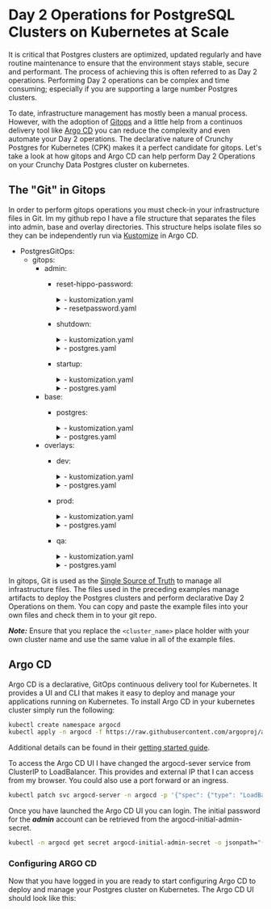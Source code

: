 # Day 2 Operations for PostgreSQL Clusters on Kubernetes at Scale

It is critical that Postgres clusters are optimized, updated regularly and have routine maintenance to ensure that the environment stays stable, secure and performant.  The process of achieving this is often referred to as Day 2 operations.  Performing Day 2 operations can be complex and time consuming; especially if you are supporting a large number Postgres clusters.

To date, infrastructure management has mostly been a manual process.  However, with the adoption of [Gitops](https://about.gitlab.com/topics/gitops/) and a little help from a continuos delivery tool like [Argo CD](https://argo-cd.readthedocs.io/en/stable/) you can reduce the complexity and even automate your Day 2 operations. The declarative nature of Crunchy Postgres for Kubernetes (CPK) makes it a perfect candidate for gitops. Let's take a look at how gitops and Argo CD can help perform Day 2 Operations on your Crunchy Data Postgres cluster on kubernetes.

## The "Git" in Gitops

In order to perform gitops operations you must check-in your infrastructure files in Git.  Im my github repo I have a file structure that separates the files into admin, base and overlay directories. This structure helps isolate files so they can be independently run via [Kustomize](https://kustomize.io/) in Argo CD.

- PostgresGitOps:
  - gitops:
    - admin:
      - reset-hippo-password:
        <details>
          <summary>- kustomization.yaml</summary>

        ``` yaml
        resources:
        - resetpassword.yaml
        ```
        </details>

        <details><summary>- resetpassword.yaml</summary>

        ``` yaml
        apiVersion: v1
        data:
          password: 
        kind: Secret
        metadata:
          name: <cluster_name>-pguser-<cluster_name>
        type: Opaque
        ```

        </details>
      - shutdown:
        <details><summary>- kustomization.yaml</summary>

        ``` yaml
        bases:
          - ../../base/postgres
        
        patchesStrategicMerge:
          - postgres.yaml
        ```
        
        </details>
        <details><summary>- postgres.yaml</summary>
        
        ``` yaml
        apiVersion: postgres-operator.crunchydata.com/v1beta1
        kind: PostgresCluster
        metadata:
          name: <cluster_name>
        spec:
          shutdown: true
        ```
        
        </details>
      - startup:
        <details><summary>- kustomization.yaml</summary>

        ``` yaml
        bases:
          - ../../base/postgres
        
        patchesStrategicMerge:
          - postgres.yaml
        ```
        
        </details>
        <details><summary>- postgres.yaml</summary>

        ``` yaml
        apiVersion: postgres-operator.crunchydata.com/v1beta1
        kind: PostgresCluster
        metadata:
          name: <cluster_name>
        spec:
          shutdown: false
        ```
        
        </details>
    - base:
      - postgres:
        <details><summary>- kustomization.yaml</summary>

        ``` yaml
        resources:
        - postgres.yaml
        ```
        
        </details>
        <details><summary>- postgres.yaml</summary>

        ``` yaml
        apiVersion: postgres-operator.crunchydata.com/v1beta1
        kind: PostgresCluster
        metadata:
          name: <cluster_name>
        spec:
          users:
            - name: <cluster_name>
              databases:
                 - <cluster_name>db
          image: registry.developers.crunchydata.com/crunchydata/crunchy-postgres:ubi8-14.5-1
          postgresVersion: 14
          shutdown: false
          port: 5432
          instances:
            - name: 'pgdb'
              replicas: 1
              resources:
                limits:
                  cpu: 1.0
                  memory: 1Gi
              dataVolumeClaimSpec:
                accessModes:
                - "ReadWriteOnce"
                resources:
                  requests:
                    storage: 1Gi

          backups:
            pgbackrest:
              image: registry.developers.crunchydata.com/crunchydata/crunchy-pgbackrest:ubi8-2.40-1
              repos:
              - name: repo1
                volume:
                  volumeClaimSpec:
                    accessModes:
                    - "ReadWriteOnce"
                    resources:
                      requests:
                        storage: 1Gi

          patroni:
            dynamicConfiguration:
              postgresql:
                parameters:
                  max_parallel_workers: 2
                  max_worker_processes: 2
                  shared_buffers: 256MB
                  work_mem: 5MB
                  archive_timeout: 600
        ```
        
        </details>
    - overlays:
      - dev:
        <details><summary>- kustomization.yaml</summary>

        ``` yaml
        bases:
          - ../../base/postgres
        
        patchesStrategicMerge:
          - postgres.yaml
        ```
        
        </details>
        <details><summary>- postgres.yaml</summary>

        ``` yaml
        apiVersion: postgres-operator.crunchydata.com/v1beta1
        kind: PostgresCluster
        metadata:
          name: <cluster_name>
        spec:
          postgresVersion: 14
        ```
        
        </details>
      - prod:
        <details><summary>- kustomization.yaml</summary>

        ``` yaml
        bases:
          - ../../base/postgres
        
        patchesStrategicMerge:
          - postgres.yaml
        ```
        
        </details>
        <details><summary>- postgres.yaml</summary>

        ``` yaml
        apiVersion: postgres-operator.crunchydata.com/v1beta1
        kind: PostgresCluster
        metadata:
          name: <cluster_name>
        spec:
          postgresVersion: 14
          instances:
            - name: 'pgdb'
              replicas: 2
              resources:
                limits:
                  cpu: 1.0
                  memory: 1Gi
              dataVolumeClaimSpec:
                accessModes:
                - "ReadWriteOnce"
                resources:
                  requests:
                    storage: 5Gi

          backups:
            pgbackrest:
              repos:
              - name: repo1
                schedules:
                  full: "0 1 * * 0"
                  incremental: "0 1 * * 1-6"
                volume:
                  volumeClaimSpec:
                    accessModes:
                    - "ReadWriteOnce"
                    resources:
                      requests:
                        storage: 1Gi

          monitoring:
            pgmonitor:
              exporter:
                image: registry.developers.crunchydata.com/crunchydata/crunchy-postgres-exporter:ubi8-5.2.1-0

          patroni:
            dynamicConfiguration:
              postgresql:
                parameters:
                  max_parallel_workers: 2
                  max_worker_processes: 2
                  shared_buffers: 512MB
                  archive_timeout: 600
        ```
        
        </details>
      - qa:
        <details><summary>- kustomization.yaml</summary>

        ``` yaml
        bases:
          - ../../base/postgres
        
        patchesStrategicMerge:
          - postgres.yaml
        ```
        
        </details>
        <details><summary>- postgres.yaml</summary>

        ``` yaml
        apiVersion: postgres-operator.crunchydata.com/v1beta1
        kind: PostgresCluster
        metadata:
          name: <cluster_name>
        spec:
          postgresVersion: 14

          backups:
            pgbackrest:
              repos:
              - name: repo1
                schedules:
                  full: "0 1 * * 0"
                volume:
                  volumeClaimSpec:
                    accessModes:
                    - "ReadWriteOnce"
                    resources:
                      requests:
                        storage: 1Gi

          monitoring:
            pgmonitor:
              exporter:
                image: registry.developers.crunchydata.com/crunchydata/crunchy-postgres-exporter:ubi8-5.2.1-0
        ```
        
        </details>



In gitops, Git is used as the [Single Source of Truth](https://en.wikipedia.org/wiki/Single_source_of_truth) to manage all infrastructure files.  The files used in the preceding examples manage artifacts to deploy the Postgres clusters and perform declarative Day 2 Operations on them. You can copy and paste the example files into your own files and check them in to your git repo.</br>

***Note:*** Ensure that you replace the ```<cluster_name>``` place holder with your own cluster name and use the same value in all of the example files.

## Argo CD

Argo CD is a declarative, GitOps continuous delivery tool for Kubernetes.  It provides a UI and CLI that makes it easy to deploy and manage your applications running on Kubernetes. To install Argo CD in your kubernetes cluster simply run the following:

``` bash
kubectl create namespace argocd
kubectl apply -n argocd -f https://raw.githubusercontent.com/argoproj/argo-cd/stable/manifests/install.yaml
```

Additional details can be found in their [getting started guide](https://argo-cd.readthedocs.io/en/stable/getting_started/).

To access the Argo CD UI I have changed the argocd-sever service from ClusterIP to LoadBalancer.  This provides and external IP that I can access from my browser.  You could also use a port forward or an ingress.

``` bash
kubectl patch svc argocd-server -n argocd -p '{"spec": {"type": "LoadBalancer"}}'
```

Once you have launched the Argo CD UI you can login.  The initial password for the ***admin*** account can be retrieved from the argocd-initial-admin-secret.

``` bash
kubectl -n argocd get secret argocd-initial-admin-secret -o jsonpath="{.data.password}" | base64 -d; echo
```

### Configuring ARGO CD
Now that you have logged in you are ready to start configuring Argo CD to deploy and manage your Postgres cluster on Kubernetes.  The Argo CD UI should look like this:

